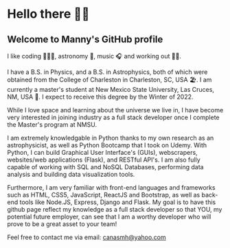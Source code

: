 # Hello there 👋🏽


## Welcome to Manny's GitHub profile

I like coding 👨🏽‍💻, astronomy 🔭, music 🎧 and working out 🏋🏽.

I have a B.S. in Physics, and a B.S. in Astrophysics, both of which were obtained from the College of Charleston in Charleston, SC, USA 🏖.
I am currently a master's student at New Mexico State University, Las Cruces, NM, USA 🌵. I expect to receive this degree by the Winter of 2022.

While I love space and learning about the universe we live in, I have become very interested in joining industry as a full stack developer once I complete the Master's program at NMSU.

I am extremely knowledgable in Python thanks to my own research as an astrophysicist, as well as Python Bootcamp that I took on Udemy. With Python, I can build Graphical User Interface's (GUIs), webscrapers, websites/web applications (Flask), and RESTful API's. I am also fully capable of working with SQL and NoSQL Databases, performing data analysis and building data visualization tools.

Furthermore, I am very familiar with front-end languages and frameworks such as HTML, CSS5, JavaScript, ReactJS and Bootstrap, as well as back-end tools like Node.JS, Express, Django and Flask. My goal is to have this github page reflect my knowledge as a full stack developer so that YOU, my potential future employer, can see that I am a worthy developer who will prove to be a great asset to your team!

Feel free to contact me via email: canasmh@yahoo.com
